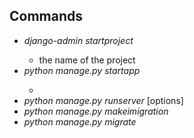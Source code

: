## Commands
- _django-admin startproject_ <name>
  - <name> the name of the project
- _python manage.py startapp_ <name>
  - <name>
- _python manage.py runserver_ [options]
- _python manage.py makeimigration_
- _python manage.py migrate_




